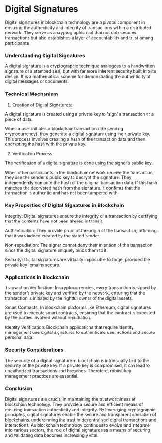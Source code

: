 # Digital Signatures
Digital signatures in blockchain technology are a pivotal component in ensuring the authenticity and integrity of transactions within a distributed network. They serve as a cryptographic tool that not only secures transactions but also establishes a layer of accountability and trust among participants.

### Understanding Digital Signatures

A digital signature is a cryptographic technique analogous to a handwritten signature or a stamped seal, but with far more inherent security built into its design. It is a mathematical scheme for demonstrating the authenticity of digital messages or documents.

### Technical Mechanism

1. Creation of Digital Signatures:

A digital signature is created using a private key to 'sign' a transaction or a piece of data.

When a user initiates a blockchain transaction (like sending cryptocurrency), they generate a digital signature using their private key. This process involves creating a hash of the transaction data and then encrypting the hash with the private key.

2. Verification Process:

The verification of a digital signature is done using the signer’s public key.

When other participants in the blockchain network receive the transaction, they use the sender's public key to decrypt the signature. They independently compute the hash of the original transaction data. If this hash matches the decrypted hash from the signature, it confirms that the transaction is authentic and has not been tampered with.

### Key Properties of Digital Signatures in Blockchain

Integrity: Digital signatures ensure the integrity of a transaction by certifying that the contents have not been altered in transit.

Authentication: They provide proof of the origin of the transaction, affirming that it was indeed created by the stated sender.

Non-repudiation: The signer cannot deny their intention of the transaction since the digital signature uniquely binds them to it.

Security: Digital signatures are virtually impossible to forge, provided the private key remains secure.

### Applications in Blockchain

Transaction Verification: In cryptocurrencies, every transaction is signed by the sender’s private key and verified by the network, ensuring that the transaction is initiated by the rightful owner of the digital assets.

Smart Contracts: In blockchain platforms like Ethereum, digital signatures are used to execute smart contracts, ensuring that the contract is executed by the parties involved without repudiation.

Identity Verification: Blockchain applications that require identity management use digital signatures to authenticate user actions and secure personal data.

### Security Considerations

The security of a digital signature in blockchain is intrinsically tied to the security of the private key. If a private key is compromised, it can lead to unauthorized transactions and breaches. Therefore, robust key management practices are essential.

### Conclusion

Digital signatures are crucial in maintaining the trustworthiness of blockchain technology. They provide a secure and efficient means of ensuring transaction authenticity and integrity. By leveraging cryptographic principles, digital signatures enable the secure and transparent operation of blockchains, underpinning the trust in decentralized digital transactions and interactions. As blockchain technology continues to evolve and integrate into various sectors, the role of digital signatures as a means of securing and validating data becomes increasingly vital.


